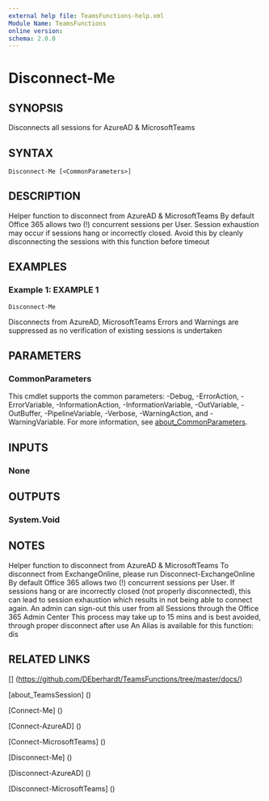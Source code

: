 ```yaml
---
external help file: TeamsFunctions-help.xml
Module Name: TeamsFunctions
online version:
schema: 2.0.0
---
```


# Disconnect-Me

## SYNOPSIS

Disconnects all sessions for AzureAD & MicrosoftTeams

## SYNTAX

```
Disconnect-Me [<CommonParameters>]
```

## DESCRIPTION

Helper function to disconnect from AzureAD & MicrosoftTeams
By default Office 365 allows two (!) concurrent sessions per User.
Session exhaustion may occur if sessions hang or incorrectly closed.
Avoid this by cleanly disconnecting the sessions with this function before timeout

## EXAMPLES

### Example 1: EXAMPLE 1

```
Disconnect-Me
```

Disconnects from AzureAD, MicrosoftTeams
Errors and Warnings are suppressed as no verification of existing sessions is undertaken

## PARAMETERS

### CommonParameters
This cmdlet supports the common parameters: -Debug, -ErrorAction, -ErrorVariable, -InformationAction, -InformationVariable, -OutVariable, -OutBuffer, -PipelineVariable, -Verbose, -WarningAction, and -WarningVariable. For more information, see [about_CommonParameters](http://go.microsoft.com/fwlink/?LinkID=113216).

## INPUTS

### None
## OUTPUTS

### System.Void
## NOTES

Helper function to disconnect from AzureAD & MicrosoftTeams
To disconnect from ExchangeOnline, please run Disconnect-ExchangeOnline
By default Office 365 allows two (!) concurrent sessions per User.
If sessions hang or are incorrectly closed (not properly disconnected),
this can lead to session exhaustion which results in not being able to connect again.
An admin can sign-out this user from all Sessions through the Office 365 Admin Center
This process may take up to 15 mins and is best avoided, through proper disconnect after use
An Alias is available for this function: dis

## RELATED LINKS

[] (https://github.com/DEberhardt/TeamsFunctions/tree/master/docs/)

[about_TeamsSession] ()

[Connect-Me] ()

[Connect-AzureAD] ()

[Connect-MicrosoftTeams] ()

[Disconnect-Me] ()

[Disconnect-AzureAD] ()

[Disconnect-MicrosoftTeams] ()


